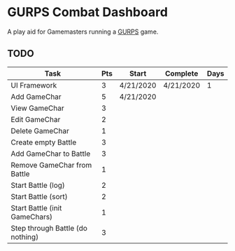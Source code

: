 # GURPS Combat Dashboard

A play aid for Gamemasters running a [GURPS](http://www.sjgames.com/gurps/) game.

## TODO

| Task                             | Pts | Start     | Complete  | Days |
|----------------------------------|-----|-----------|-----------|------|
| UI Framework                     | 3   | 4/21/2020 | 4/21/2020 | 1    |
| Add GameChar                     | 5   | 4/21/2020 |           |      |
| View GameChar                    | 3   |           |           |      |
| Edit GameChar                    | 2   |           |           |      |
| Delete GameChar                  | 1   |           |           |      |
| Create empty Battle              | 3   |           |           |      |
| Add GameChar to Battle           | 3   |           |           |      |
| Remove GameChar from Battle      | 1   |           |           |      |
| Start Battle (log)               | 2   |           |           |      |
| Start Battle (sort)              | 2   |           |           |      |
| Start Battle (init GameChars)    | 1   |           |           |      |
| Step through Battle (do nothing) | 3   |           |           |      |
